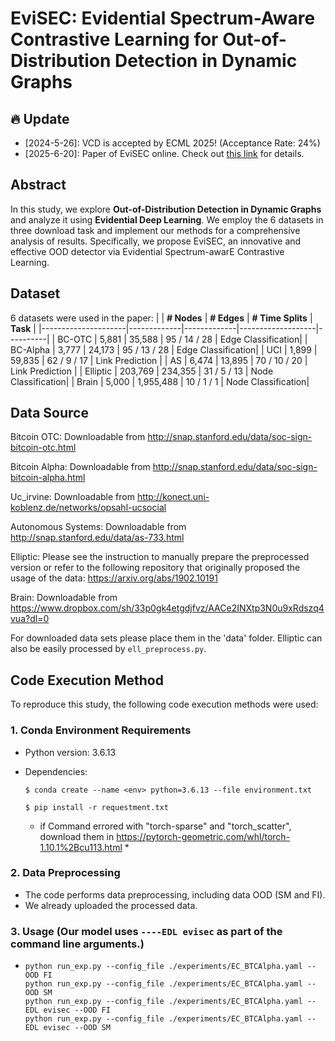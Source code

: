 # EviSEC: Evidential Spectrum-Aware Contrastive Learning for Out-of-Distribution Detection in Dynamic Graphs
## 🔥 Update
* [2024-5-26]: VCD is accepted by ECML 2025! (Acceptance Rate: 24%)
* [2025-6-20]: Paper of EviSEC online. Check out [this link]() for details.
## Abstract
In this study, we explore **Out-of-Distribution Detection in Dynamic Graphs** and analyze it using **Evidential Deep Learning**. We employ the 6 datasets in three download task and implement our methods for a comprehensive analysis of results. Specifically, we propose EviSEC, an innovative and effective OOD detector via Evidential Spectrum-awarE Contrastive Learning. 

## Dataset
6 datasets were used in the paper:
|                     | **# Nodes** | **# Edges** | **# Time Splits** | **Task** |
|---------------------|-------------|-------------|-------------------|----------|
| BC-OTC              | 5,881       | 35,588      | 95 / 14 / 28       | Edge Classification|
| BC-Alpha            | 3,777       | 24,173      | 95 / 13 / 28       | Edge Classification|
| UCI                 | 1,899       | 59,835      | 62 / 9 / 17        | Link Prediction    | 
| AS                  | 6,474       | 13,895      | 70 / 10 / 20       | Link Prediction    | 
| Elliptic            | 203,769     | 234,355     | 31 / 5 / 13        | Node Classification| 
| Brain               | 5,000       | 1,955,488   | 10 / 1 / 1         | Node Classification| 

## Data Source
Bitcoin OTC: Downloadable from http://snap.stanford.edu/data/soc-sign-bitcoin-otc.html

Bitcoin Alpha: Downloadable from http://snap.stanford.edu/data/soc-sign-bitcoin-alpha.html

Uc_irvine: Downloadable from http://konect.uni-koblenz.de/networks/opsahl-ucsocial

Autonomous Systems: Downloadable from http://snap.stanford.edu/data/as-733.html

Elliptic: Please see the instruction to manually prepare the preprocessed version or refer to the following repository that originally proposed the usage of the data: https://arxiv.org/abs/1902.10191

Brain: Downloadable from https://www.dropbox.com/sh/33p0gk4etgdjfvz/AACe2INXtp3N0u9xRdszq4vua?dl=0

For downloaded data sets please place them in the 'data' folder. Elliptic can also be easily processed by `ell_preprocess.py`.
## Code Execution Method

To reproduce this study, the following code execution methods were used:

### 1. Conda Environment Requirements
- Python version: 3.6.13
- Dependencies:
  
  ```$ conda create --name <env> python=3.6.13 --file environment.txt```

  ```$ pip install -r requestment.txt```

  * if Command errored with "torch-sparse" and "torch_scatter", download them in https://pytorch-geometric.com/whl/torch-1.10.1%2Bcu113.html *


### 2. Data Preprocessing
- The code performs data preprocessing, including data OOD (SM and FI).
- We already uploaded the processed data.

### 3. Usage (Our model uses `----EDL evisec` as part of the command line arguments.)
 - ```
   python run_exp.py --config_file ./experiments/EC_BTCAlpha.yaml --OOD FI
   python run_exp.py --config_file ./experiments/EC_BTCAlpha.yaml --OOD SM
   python run_exp.py --config_file ./experiments/EC_BTCAlpha.yaml --EDL evisec --OOD FI
   python run_exp.py --config_file ./experiments/EC_BTCAlpha.yaml --EDL evisec --OOD SM
   ```
